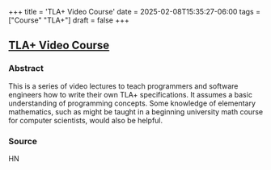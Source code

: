 +++
title = 'TLA+ Video Course'
date = 2025-02-08T15:35:27-06:00
tags = ["Course" "TLA+"]
draft = false
+++

## [TLA+ Video Course](https://lamport.azurewebsites.net/video/videos.html)

### Abstract

This is a series of video lectures to teach programmers and software engineers how 
to write their own TLA+ specifications.  It assumes a basic understanding of 
programming concepts.  Some knowledge of elementary mathematics, such as might be 
taught in a beginning university math course for computer scientists, would also be helpful.

### Source

HN
